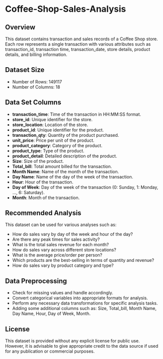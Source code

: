 # Coffee-Shop-Sales-Analysis

## Overview
This dataset contains transaction and sales records of a Coffee Shop store. Each row represents a single transaction with various attributes such as transaction_id, transaction time, transaction_date, store details, product details, and billing information.

## Dataset Size
- Number of Rows: 149117
- Number of Columns: 18


## Data Set Columns
- **transaction_time**: Time of the transaction in HH:MM:SS format.
- **store_id**: Unique identifier for the store.
- **store_location**: Location of the store.
- **product_id**: Unique identifier for the product.
- **transaction_qty**: Quantity of the product purchased.
- **unit_price**: Price per unit of the product.
- **product_category**: Category of the product.
- **product_type**: Type of the product.
- **product_detail**: Detailed description of the product.
- **Size**: Size of the product.
- **Total_bill**: Total amount billed for the transaction.
- **Month Name**: Name of the month of the transaction.
- **Day Name**: Name of the day of the week of the transaction.
- **Hour**: Hour of the transaction.
- **Day of Week**: Day of the week of the transaction (0: Sunday, 1: Monday, ..., 6: Saturday).
- **Month**: Month of the transaction.


## Recommended  Analysis

This dataset can be used for various analyses such as:
- How do sales vary by day of the week and hour of the day?
- Are there any peak times for sales activity?
- What is the total sales revenue for each month?
- How do sales vary across different store locations?
- What is the average price/order per person?
- Which products are the best-selling in terms of quantity and revenue?
- How do sales vary by product category and type?


## Data Preprocessing
- Check for missing values and handle accordingly.
- Convert categorical variables into appropriate formats for analysis.
- Perform any necessary data transformations for specific analysis tasks.
- Adding some additional columns such as: Size, Total_bill, Month Name, Day Name, Hour, Day of Week, Month.


## License
This dataset is provided without any explicit license for public use. However, it is advisable to give appropriate credit to the data source if used for any publication or commercial purposes.
